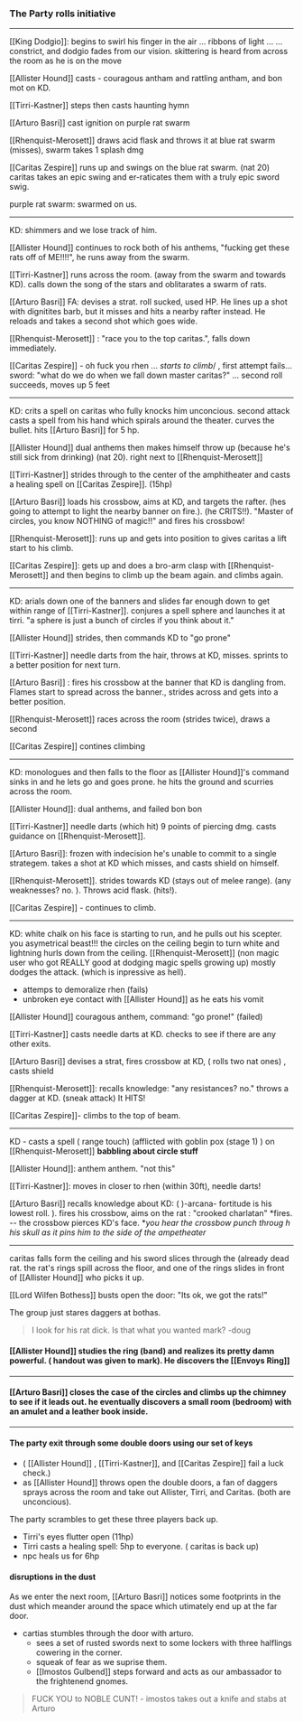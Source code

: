 
### The Party rolls initiative

---
[[King Dodgio]]: begins to swirl his finger in the air ... ribbons of light ... ... constrict, and dodgio fades from our vision.  skittering is heard from across the room as he is on the move

[[Allister Hound]] casts - couragous antham and rattling antham, and bon mot on KD.

[[Tirri-Kastner]] steps then casts haunting hymn 

[[Arturo Basri]]  cast ignition on purple rat swarm

[[Rhenquist-Merosett]] draws acid flask and throws it at blue rat swarm (misses), swarm takes 1 splash dmg

[[Caritas Zespire]] runs up and swings on the blue rat swarm. (nat 20) caritas takes an epic swing and er-raticates them with a truly epic sword swig.

purple rat swarm:  swarmed on us.

---

KD:  shimmers and we lose track of him.

[[Allister Hound]] continues to rock both of his anthems, "fucking get these rats off of ME!!!!", he runs away from the swarm. 

[[Tirri-Kastner]] runs across the room. (away from the swarm and towards KD).  calls down the song of the stars and oblitarates a swarm of rats. 

[[Arturo Basri]] FA: devises a strat. roll sucked, used HP.  He lines up a shot with dignitites barb, but it misses and hits a nearby rafter instead.  He reloads and takes a second shot which goes wide.

[[Rhenquist-Merosett]] :  "race you to the top caritas.", falls down immediately.

[[Caritas Zespire]] - oh fuck you rhen ... *starts to climb*/ , first attempt fails... sword:  "what do we do when we fall down master caritas?" ... second roll succeeds, moves up 5 feet


---

KD:  crits a spell on caritas who fully knocks him unconcious.
second attack casts a spell from his hand which spirals around the theater. curves the bullet.  hits [[Arturo Basri]] for 5 hp.

[[Allister Hound]] dual anthems then makes himself throw up (because he's still sick from drinking) (nat 20).  right next to [[Rhenquist-Merosett]] 

[[Tirri-Kastner]] strides through to the center of the amphitheater and casts a healing spell on [[Caritas Zespire]]. (15hp)

[[Arturo Basri]] loads his crossbow, aims at KD, and targets the rafter. (hes going to attempt to light the nearby banner on fire.).  (he CRITS!!).  "Master of circles, you know NOTHING of magic!!" and fires his crossbow!

[[Rhenquist-Merosett]]:  runs up and gets into position to gives caritas a lift start to his climb.

[[Caritas Zespire]]: gets up and does a bro-arm clasp with [[Rhenquist-Merosett]] and then begins to climb up the beam again. and climbs again.

---

KD:  arials down one of the banners and slides far enough down to get within range of [[Tirri-Kastner]].  conjures a spell sphere and launches it at tirri.  "a sphere is just a bunch of circles if you think about it."  

[[Allister Hound]] strides, then commands KD to "go prone" 

[[Tirri-Kastner]] needle darts from the hair, throws at KD, misses.  sprints to a better position for next turn.

[[Arturo Basri]] : fires his crossbow at the banner that KD is dangling from.  Flames start to spread across the banner., strides across and gets into a better position.

[[Rhenquist-Merosett]] races across the room (strides twice), draws a second 

[[Caritas Zespire]] contines climbing

---

KD:  monologues and then falls to the floor as [[Allister Hound]]'s command sinks in and he lets go and goes prone.  he hits the ground and scurries across the room.

[[Allister Hound]]:  dual anthems, and failed bon bon

[[Tirri-Kastner]] needle darts (which hit) 9 points of  piercing dmg.  casts guidance on [[Rhenquist-Merosett]].

[[Arturo Basri]]: frozen with indecision he's unable to commit to a single strategem.  takes a shot at KD which misses, and casts shield on himself.

[[Rhenquist-Merosett]]. strides towards KD (stays out of melee range).   (any weaknesses? no. ). Throws acid flask. (hits!). 

[[Caritas Zespire]] - continues to climb.

---
KD: white chalk on his face is starting to run, and he pulls out his scepter.  you asymetrical beast!!!  the circles on the ceiling begin to turn white and lightning hurls down from the ceiling.  [[Rhenquist-Merosett]] (non magic user who got REALLY good at dodging magic spells growing up) mostly dodges the attack. (which is inpressive as hell).
 - attemps to demoralize rhen (fails)
- unbroken eye contact with [[Allister Hound]] as he eats his vomit

[[Allister Hound]] couragous anthem, command:  "go prone!" (failed)

[[Tirri-Kastner]] casts needle darts at KD.  checks to see if there are any other exits.  

[[Arturo Basri]] devises a strat, fires crossbow at KD, ( rolls two nat ones) , casts shield

[[Rhenquist-Merosett]]:  recalls knowledge: "any resistances? no."  throws a dagger at KD. (sneak attack) It HITS!

[[Caritas Zespire]]- climbs to the top of beam.

---
KD - casts a spell ( range touch) (afflicted with goblin pox (stage 1) ) on [[Rhenquist-Merosett]] **babbling about circle stuff**

[[Allister Hound]]:   anthem anthem. "not this"  

[[Tirri-Kastner]]:  moves in closer to rhen (within 30ft), needle darts!  

[[Arturo Basri]] recalls knowledge about KD: ( )-arcana- fortitude is his lowest roll. ). fires his crossbow, aims on the rat :  "crooked charlatan" *fires.  -- the crossbow pierces KD's face.  **you hear the crossbow punch throug h his skull as it pins him to the side of the ampetheater* 

---

caritas falls form the ceiling and his sword slices through the (already dead rat.  the rat's rings spill across the floor, and one of the rings slides in front of [[Allister Hound]] who picks it up.

[[Lord Wilfen Bothess]]  busts open the door:  "Its ok, we got the rats!"

The group just stares daggers at bothas.

> 
> I look for his rat dick.  Is that what you wanted mark?  -doug
> 


#### [[Allister Hound]] studies the ring (band) and realizes its pretty damn powerful.  ( handout was given to mark).    He discovers the [[Envoys Ring]]

---

#### [[Arturo Basri]] closes the case of the circles and climbs up the chimney to see if it leads out.  he eventually discovers a small room (bedroom) with an amulet and a leather book inside.  

---

#### The party exit through some double doors using our set of keys

- ( [[Allister Hound]] , [[Tirri-Kastner]],  and [[Caritas Zespire]] fail a luck check.)
- as [[Allister Hound]] throws open the double doors, a fan of daggers sprays across the room and take out Allister, Tirri,  and Caritas. (both are unconcious).

The party scrambles to get these three players back up.
- Tirri's eyes flutter open (11hp)
- Tirri casts a healing spell:  5hp to everyone.  ( caritas is back up)
-  npc heals us for 6hp

#### disruptions in the dust
As we enter the next room, [[Arturo Basri]] notices some footprints in the dust which meander around the space which utimately end up at the far door.
- cartias stumbles through the door with arturo.
	- sees a set of rusted swords next to some lockers with three halflings cowering in the corner.
	- squeak of fear as we suprise them.
	- [[Imostos Gulbend]] steps forward and acts as our ambassador to the frightenend gnomes.

> FUCK YOU to NOBLE CUNT! - imostos takes out a knife and stabs at Arturo

